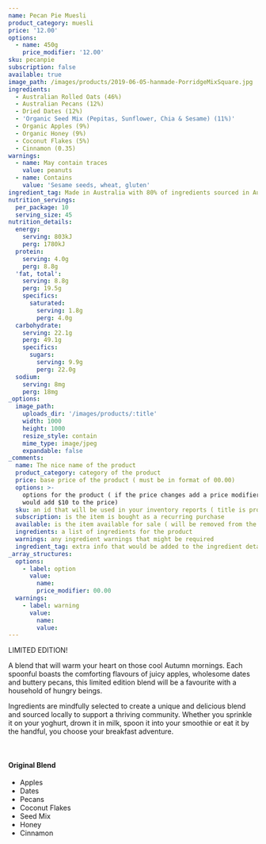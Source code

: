 ```yaml
---
name: Pecan Pie Muesli
product_category: muesli
price: '12.00'
options:
  - name: 450g
    price_modifier: '12.00'
sku: pecanpie
subscription: false
available: true
image_path: /images/products/2019-06-05-hanmade-PorridgeMixSquare.jpg
ingredients:
  - Australian Rolled Oats (46%)
  - Australian Pecans (12%)
  - Dried Dates (12%)
  - 'Organic Seed Mix (Pepitas, Sunflower, Chia & Sesame) (11%)'
  - Organic Apples (9%)
  - Organic Honey (9%)
  - Coconut Flakes (5%)
  - Cinnamon (0.35)
warnings:
  - name: May contain traces
    value: peanuts
  - name: Contains
    value: 'Sesame seeds, wheat, gluten'
ingredient_tag: Made in Australia with 80% of ingredients sourced in Australia
nutrition_servings:
  per_package: 10
  serving_size: 45
nutrition_details:
  energy:
    serving: 803kJ
    perg: 1780kJ
  protein:
    serving: 4.0g
    perg: 8.8g
  'fat, total':
    serving: 8.8g
    perg: 19.5g
    specifics:
      saturated:
        serving: 1.8g
        perg: 4.0g
  carbohydrate:
    serving: 22.1g
    perg: 49.1g
    specifics:
      sugars:
        serving: 9.9g
        perg: 22.0g
  sodium:
    serving: 8mg
    perg: 18mg
_options:
  image_path:
    uploads_dir: '/images/products/:title'
    width: 1000
    height: 1000
    resize_style: contain
    mime_type: image/jpeg
    expandable: false
_comments:
  name: The nice name of the product
  product_category: category of the product
  price: base price of the product ( must be in format of 00.00)
  options: >-
    options for the product ( if the price changes add a price modifier +10.00
    would add $10 to the price)
  sku: an id that will be used in your inventory reports ( title is probably good )
  subscription: is the item is bought as a recurring purchase
  available: is the item available for sale ( will be removed from the site )
  ingredients: a list of ingredients for the product
  warnings: any ingredient warnings that might be required
  ingredient_tag: extra info that would be added to the ingredient details
_array_structures:
  options:
    - label: option
      value:
        name:
        price_modifier: 00.00
  warnings:
    - label: warning
      value:
        name:
        value:
---
```


LIMITED EDITION\!&nbsp;

A blend that will warm your heart on those cool Autumn mornings. Each spoonful boasts the comforting flavours of juicy apples, wholesome dates and buttery pecans, this limited edition blend will be a favourite with a household of hungry beings.&nbsp;&nbsp;

Ingredients are mindfully selected to create a unique and delicious blend and sourced locally to support a thriving community. Whether you sprinkle it on your yoghurt, drown it in milk, spoon it into your smoothie or eat it by the handful, you choose your breakfast adventure.

&nbsp;

#### Original Blend

* Apples
* Dates
* Pecans
* Coconut Flakes
* Seed Mix
* Honey
* Cinnamon